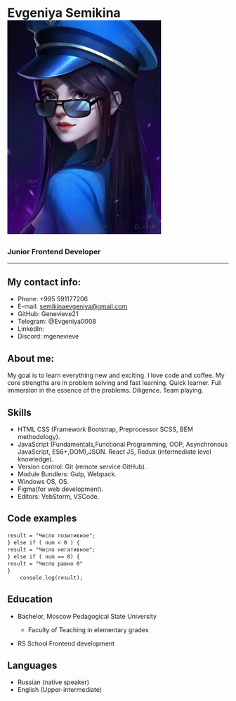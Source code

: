 
# Evgeniya Semikina  ![photo1.jpg](resources/photo1.jpg)
### Junior Frontend Developer
______________

My contact info:
-----------------

* Phone: +995 591177206
* E-mail: semikinaevgeniya@gmail.com
* GitHub: Genevieve21
* Telegram: @Evgeniya0008
* LinkedIn: 
* Discord: mgenevieve

About me:
-----------------
My goal is to learn everything new and exciting. I love code and coffee. My core strengths are in problem solving and fast learning.
Quick learner. Full immersion in the essence of the problems. Diligence. Team playing.

Skills
-----------------
- HTML
CSS (Framework Bootstrap, Preprocessor SCSS, BEM methodology).
- JavaScript (Fundamentals,Functional Programming, OOP, Asynchronous JavaScript, ES6+,DOM),JSON.
React JS, Redux (intermediate level knowledge).
- Version control: Git (remote service GitHub).
- Module Bundlers: Gulp, Webpack.
- Windows OS, OS.
- Figma(for web development).
- Editors: VebStorm, VSCode.

Code examples
-----------------
```if ( num > 0) {
result = "Число позитивное";
} else if ( num < 0 ) {
result = "Число негативное";
} else if ( num == 0) {
result = "Число равно 0"
}
    console.log(result);
```


Education
-----------------
* Bachelor, Moscow Pedagogical State University
  - Faculty of Teaching in elementary grades
  
* RS School 
Frontend development


Languages
-----------------
* Russian (native speaker)
* English (Upper-intermediate)


